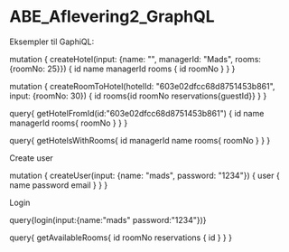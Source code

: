 # ABE_Aflevering2_GraphQL

Eksempler til GaphiQL:

mutation {
createHotel(input: {name: "", managerId: "Mads", rooms: {roomNo: 25}}) {
id
name
managerId
rooms {
id
roomNo
}
}
}

mutation {
createRoomToHotel(hotelId: "603e02dfcc68d8751453b861", input: {roomNo: 30}) {
id
rooms{id roomNo reservations{guestId}}
}
}

query{
getHotelFromId(id:"603e02dfcc68d8751453b861")
{
id
name
managerId
rooms{
roomNo
}
}
}

query{
getHotelsWithRooms{
id
managerId
name
rooms{
roomNo
}
}
}

Create user

mutation {
createUser(input: {name: "mads", password: "1234"}) {
user {
name
password
email
}
}
}

Login

query{login(input:{name:"mads" password:"1234"})}

query{
getAvailableRooms{
id
roomNo
reservations {
id
}
}
}
